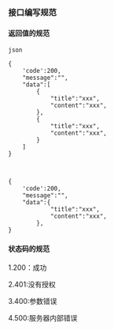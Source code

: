### 接口编写规范

#### 返回值的规范

```
json

{
    'code':200,
    "message":"",
    "data":[
        {
            "title":"xxx",
            "content":"xxx",
        },
        {
            "title":"xxx",
            "content":"xxx",
        }
    ]
}



{
    'code':200,
    "message":"",
    "data":{
            "title":"xxx",
            "content":"xxx",
        },
}
```

#### 状态码的规范

1.200：成功

2.401:没有授权

3.400:参数错误

4.500:服务器内部错误



